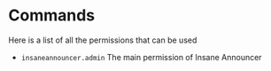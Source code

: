 # Commands
Here is a list of all the permissions that can be used
<br>

* `insaneannouncer.admin`
  The main permission of Insane Announcer
